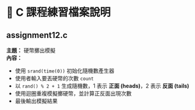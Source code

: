 # 📘 C 課程練習檔案說明

## assignment12.c
**主題：** 硬幣擲出模擬  
**內容：**  
- 使用 `srand(time(0))` 初始化隨機數產生器  
- 使用者輸入要丟硬幣的次數 `count`  
- 以 `rand() % 2 + 1` 生成隨機數，1 表示 **正面 (heads)**，2 表示 **反面 (tails)**  
- 使用迴圈重複模擬擲硬幣，並計算正反面出現次數  
- 最後輸出模擬結果  
